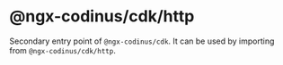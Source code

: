 # @ngx-codinus/cdk/http

Secondary entry point of `@ngx-codinus/cdk`. It can be used by importing from `@ngx-codinus/cdk/http`.
